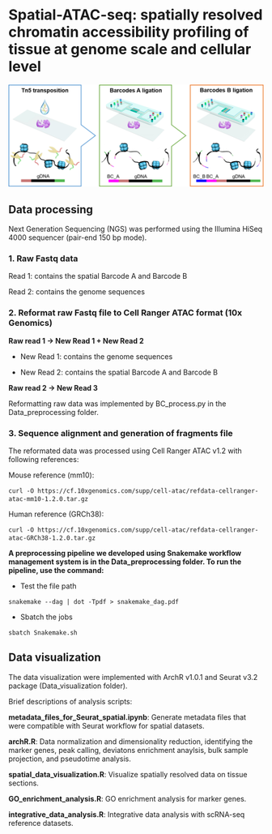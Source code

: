 # Spatial-ATAC-seq: spatially resolved chromatin accessibility profiling of tissue at genome scale and cellular level

![](./workflow.png)



## Data processing

Next Generation Sequencing (NGS) was performed using the Illumina HiSeq 4000 sequencer (pair-end 150 bp mode). 

### 1. Raw Fastq data

Read 1: contains the spatial Barcode A and Barcode B

Read 2: contains the genome sequences

### 2. Reformat raw Fastq file to Cell Ranger ATAC format (10x Genomics)

**Raw read 1 -> New Read 1 + New Read 2**

- New Read 1: contains the genome sequences

- New Read 2: contains the spatial Barcode A and Barcode B

**Raw read 2 -> New Read 3**

Reformatting raw data was implemented by BC_process.py in the Data_preprocessing folder.

### 3. Sequence alignment and generation of fragments file

The reformated data was processed using Cell Ranger ATAC v1.2 with following references:

Mouse reference (mm10):
```
curl -O https://cf.10xgenomics.com/supp/cell-atac/refdata-cellranger-atac-mm10-1.2.0.tar.gz
```

Human reference (GRCh38):
```
curl -O https://cf.10xgenomics.com/supp/cell-atac/refdata-cellranger-atac-GRCh38-1.2.0.tar.gz
```

**A preprocessing pipeline we developed using Snakemake workflow management system is in the Data_preprocessing folder. To run the pipeline, use the command:**
- Test the file path
```
snakemake --dag | dot -Tpdf > snakemake_dag.pdf
```
- Sbatch the jobs
```
sbatch Snakemake.sh
```

## Data visualization

The data visualization were implemented with ArchR v1.0.1 and Seurat v3.2 package (Data_visualization folder).

Brief descriptions of analysis scripts:

**metadata_files_for_Seurat_spatial.ipynb**: Generate metadata files that were compatible with Seurat workflow for spatial datasets.

**archR.R**: Data normalization and dimensionality reduction, identifying the marker genes, peak calling, deviatons enrichment anaylsis, bulk sample projection, and pseudotime analysis.

**spatial_data_visualization.R**: Visualize spatially resolved data on tissue sections.

**GO_enrichment_analysis.R**: GO enrichment analysis for marker genes.

**integrative_data_analysis.R**: Integrative data analysis with scRNA-seq reference datasets.
